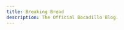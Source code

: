 ```yaml
---
title: Breaking Bread
description: The Official Bocadillo Blog.
---
```


<Jumbotron title="Breaking Bread 🥪" :description="$page.frontmatter.description"/>

<PostList page="blog"/>
